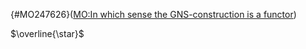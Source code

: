{#MO247626}([MO:In which sense the GNS-construction is a functor](https://mathoverflow.net/questions/247626/in-which-sense-the-gns-construction-is-a-functor))

$\overline{\star}$